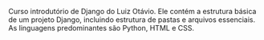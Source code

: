 Curso introdutório de Django do Luiz Otávio. Ele contém a estrutura básica de um projeto Django, incluindo estrutura de pastas e arquivos essenciais. As linguagens predominantes são Python, HTML e CSS.

